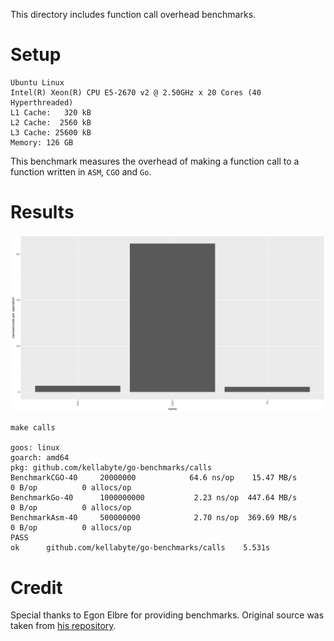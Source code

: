 This directory includes function call overhead benchmarks.

# Setup
```
Ubuntu Linux
Intel(R) Xeon(R) CPU E5-2670 v2 @ 2.50GHz x 20 Cores (40 Hyperthreaded)
L1 Cache:   320 kB
L2 Cache:  2560 kB
L3 Cache: 25600 kB
Memory: 126 GB
```

This benchmark measures the overhead of making a function call to a function written in `ASM`, `CGO` and `Go`.

# Results
[![results](../results/calls.png)](https://github.com/kellabyte/go-benchmarks/raw/master/results/calls.png)

```
make calls

goos: linux
goarch: amd64
pkg: github.com/kellabyte/go-benchmarks/calls
BenchmarkCGO-40    	20000000	        64.6 ns/op	  15.47 MB/s	       0 B/op	       0 allocs/op
BenchmarkGo-40     	1000000000	         2.23 ns/op	 447.64 MB/s	       0 B/op	       0 allocs/op
BenchmarkAsm-40    	500000000	         2.70 ns/op	 369.69 MB/s	       0 B/op	       0 allocs/op
PASS
ok  	github.com/kellabyte/go-benchmarks/calls	5.531s
```

# Credit
Special thanks to Egon Elbre for providing benchmarks. Original source was taken from [his repository](https://github.com/egonelbre/exp/tree/master/bench/call).